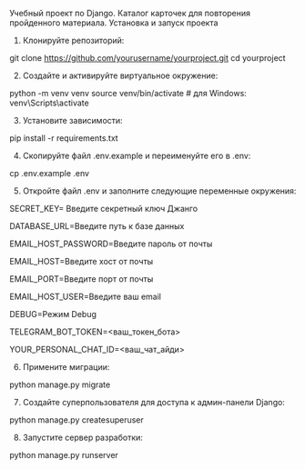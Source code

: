 Учебный проект по Django. Каталог карточек для повторения пройденного материала.
Установка и запуск проекта
1. Клонируйте репозиторий:

git clone https://github.com/yourusername/yourproject.git
cd yourproject

2. Создайте и активируйте виртуальное окружение:

python -m venv venv
source venv/bin/activate  # для Windows: venv\Scripts\activate

3. Установите зависимости:

pip install -r requirements.txt

4. Скопируйте файл .env.example и переименуйте его в .env:

cp .env.example .env

5. Откройте файл .env и заполните следующие переменные окружения:

SECRET_KEY= Введите секретный ключ Джанго

DATABASE_URL=Введите путь к базе данных

EMAIL_HOST_PASSWORD=Введите пароль от почты

EMAIL_HOST=Введите хост от почты

EMAIL_PORT=Введите порт от почты

EMAIL_HOST_USER=Введите ваш email

DEBUG=Режим Debug

TELEGRAM_BOT_TOKEN=<ваш_токен_бота>

YOUR_PERSONAL_CHAT_ID=<ваш_чат_айди>




6. Примените миграции:

python manage.py migrate

7. Создайте суперпользователя для доступа к админ-панели Django:

python manage.py createsuperuser

8. Запустите сервер разработки:

python manage.py runserver
